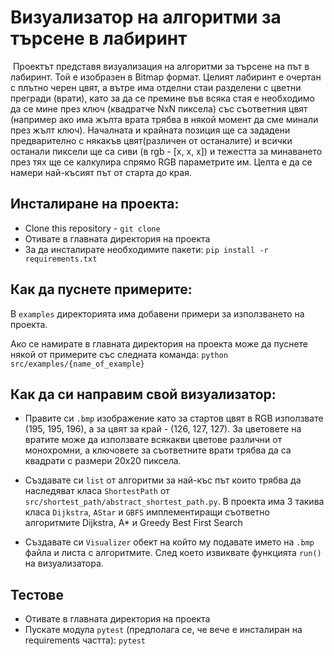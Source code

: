 # Визуализатор на алгоритми за търсене в лабиринт

​	Проектът представя визуализация на алгоритми за търсене на път в лабиринт. Той е изобразен в Bitmap формат. Целият лабиринт е очертан с плътно черен цвят, а вътре има отделни стаи разделени с цветни прегради (врати), като за да се премине във всяка стая е необходимо да се мине през ключ (квадратче NxN пиксела) със съответния цвят (например ако има жълта врата трябва в някой момент да сме минали през жълт ключ).
Началната и крайната позиция ще са зададени предварително с някакъв цвят(различен от останалите) и всички останали пиксели ще са сиви (в rgb - [x, x, x]) и тежестта за минаването през тях ще се калкулира спрямо RGB параметрите им. Целта е да се намери най-късият път от старта до края.

## Инсталиране на проекта:
- Clone this repository - `git clone `
- Отивате в главната директория на проекта
- За да инсталирате необходимите пакети: `pip install -r requirements.txt`

## Как да пуснете примерите:
В `examples` директорията има добавени примери за използването на проекта.

Ако се намирате в главната директория на проекта може да пуснете някой от примерите със следната команда: `python src/examples/{name_of_example}`

## Как да си направим свой визуализатор:
- Правите си `.bmp` изображение като за стартов цвят в RGB използвате (195, 195, 196), а за цвят за край - (126, 127, 127).
За цветовете на вратите може да използвате всякакви цветове различни от монохромни, а ключовете за съответните врати трябва да са квадрати с размери 20x20 пиксела.

- Създавате си `list` от алгоритми за най-къс път които трябва да наследяват класа `ShortestPath` от `src/shortest_path/abstract_shortest_path.py`. В проекта има 3 такива класа `Dijkstra`, `AStar` и `GBFS` имплементиращи съответно алгоритмите Dijkstra, A* и Greedy Best First Search

- Създавате си `Visualizer` обект на който му подавате името на `.bmp` файла и листа с алгоритмите. След което извиквате функцията `run()` на визуализатора.

## Тестове
- Отивате в главната директория на проекта
- Пускате модула `pytest` (предполага се, че вече е инсталиран на requirements частта): `pytest`